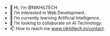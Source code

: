 - 👋 Hi, I’m @NIKHILTECH
- 👀 I’m interested in Web Development..
- 🌱 I’m currently learning Artificial Intelligence..
- 💞️ I’m looking to collaborate on AI Technology.
- 📫 How to reach me www.nikhiltech.in/contact.

<!---
NIKHIL165/NIKHIL165 is a ✨ special ✨ repository because its `README.md` (this file) appears on your GitHub profile.
You can click the Preview link to take a look at your changes.
--->
